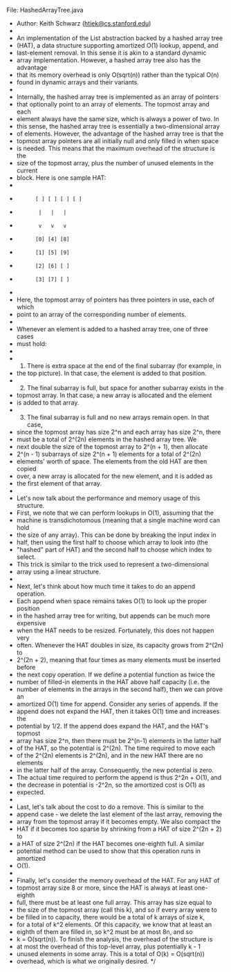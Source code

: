 File: HashedArrayTree.java
 * Author: Keith Schwarz (htiek@cs.stanford.edu)
 *
 * An implementation of the List abstraction backed by a hashed array tree
 * (HAT), a data structure supporting amortized O(1) lookup, append, and
 * last-element removal.  In this sense it is akin to a standard dynamic
 * array implementation.  However, a hashed array tree also has the advantage
 * that its memory overhead is only O(sqrt(n)) rather than the typical O(n)
 * found in dynamic arrays and their variants.
 *
 * Internally, the hashed array tree is implemented as an array of pointers
 * that optionally point to an array of elements.  The topmost array and each
 * element always have the same size, which is always a power of two.  In
 * this sense, the hashed array tree is essentially a two-dimensional array
 * of elements.  However, the advantage of the hashed array tree is that the
 * topmost array pointers are all initially null and only filled in when space
 * is needed.  This means that the maximum overhead of the structure is the
 * size of the topmost array, plus the number of unused elements in the current
 * block.  Here is one sample HAT:
 *
 *           [ ] [ ] [ ] [ ]
 *            |   |   |
 *            v   v   v
 *           [0] [4] [8]
 *           [1] [5] [9]
 *           [2] [6] [ ]
 *           [3] [7] [ ]
 *
 * Here, the topmost array of pointers has three pointers in use, each of which
 * point to an array of the corresponding number of elements.
 *
 * Whenever an element is added to a hashed array tree, one of three cases
 * must hold:
 *
 * 1. There is extra space at the end of the final subarray (for example, in
 *    the top picture).  In that case, the element is added to that position.
 * 2. The final subarray is full, but space for another subarray exists in the
 *    topmost array.  In that case, a new array is allocated and the element
 *    is added to that array.
 * 3. The final subarray is full and no new arrays remain open.  In that case,
 *    since the topmost array has size 2^n and each array has size 2^n, there
 *    must be a total of 2^(2n) elements in the hashed array tree.  We
 *    next double the size of the topmost array to 2^(n + 1), then allocate
 *    2^(n - 1) subarrays of size 2^(n + 1) elements for a total of 2^(2n)
 *    elements' worth of space.  The elements from the old HAT are then copied
 *    over, a new array is allocated for the new element, and it is added as
 *    the first element of that array.
 *
 * Let's now talk about the performance and memory usage of this structure.
 * First, we note that we can perform lookups in O(1), assuming that the
 * machine is transdichotomous (meaning that a single machine word can hold
 * the size of any array).  This can be done by breaking the input index in
 * half, then using the first half to choose which array to look into (the
 * "hashed" part of HAT) and the second half to choose which index to select.
 * This trick is similar to the trick used to represent a two-dimensional
 * array using a linear structure.
 *
 * Next, let's think about how much time it takes to do an append operation.
 * Each append when space remains takes O(1) to look up the proper position
 * in the hashed array tree for writing, but appends can be much more expensive
 * when the HAT needs to be resized.  Fortunately, this does not happen very
 * often.  Whenever the HAT doubles in size, its capacity grows from 2^(2n) to
 * 2^(2n + 2), meaning that four times as many elements must be inserted before
 * the next copy operation.  If we define a potential function as twice the 
 * number of filled-in elements in the HAT above half capacity (i.e. the
 * number of elements in the arrays in the second half), then we can prove an
 * amortized O(1) time for append.  Consider any series of appends.  If the
 * append does not expand the HAT, then it takes O(1) time and increases the
 * potential by 1/2.  If the append does expand the HAT, and the HAT's topmost
 * array has size 2^n, then there must be 2^(n-1) elements in the latter half
 * of the HAT, so the potential is 2^(2n).  The time required to move each
 * of the 2^(2n) elements is 2^(2n), and in the new HAT there are no elements
 * in the latter half of the array.  Consequently, the new potential is zero.
 * The actual time required to perform the append is thus 2^2n + O(1), and
 * the decrease in potential is -2^2n, so the amortized cost is O(1) as
 * expected.
 *
 * Last, let's talk about the cost to do a remove.  This is similar to the 
 * append case - we delete the last element of the last array, removing the
 * array from the topmost array if it becomes empty.  We also compact the
 * HAT if it becomes too sparse by shrinking from a HAT of size 2^(2n + 2) to
 * a HAT of size 2^(2n) if the HAT becomes one-eighth full.  A similar
 * potential method can be used to show that this operation runs in amortized
 * O(1).
 *
 * Finally, let's consider the memory overhead of the HAT.  For any HAT of
 * topmost array size 8 or more, since the HAT is always at least one-eighth
 * full, there must be at least one full array.  This array has size equal to
 * the size of the topmost array (call this k), and so if every array were to
 * be filled in to capacity, there would be a total of k arrays of size k,
 * for a total of k^2 elements.  Of this capacity, we know that at least an
 * eighth of them are filled in, so k^2 must be at most 8n, and so 
 * k = O(sqrt(n)).  To finish the analysis, the overhead of the structure is
 * at most the overhead of this top-level array, plus potentially k - 1
 * unused elements in some array.  This is a total of O(k) = O(sqrt(n))
 * overhead, which is what we originally desired.
 */